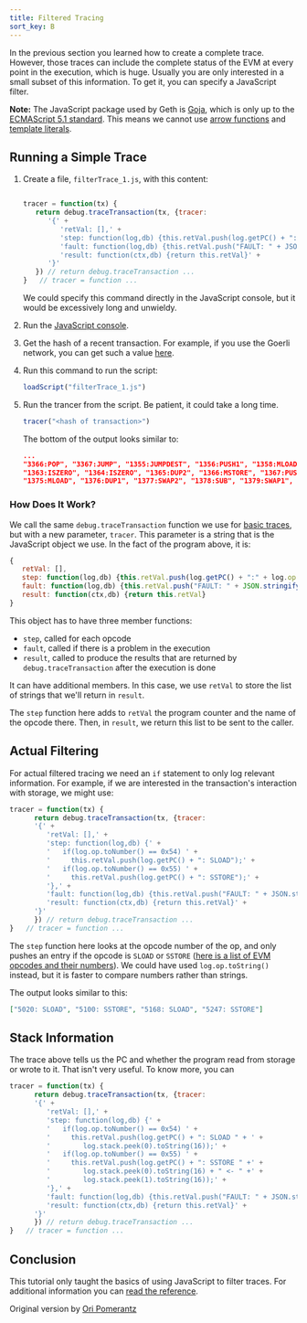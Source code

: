```yaml
---
title: Filtered Tracing
sort_key: B
---
```


In the previous section you learned how to create a complete trace. However, those traces can include the complete status of the EVM at every point 
in the execution, which is huge. Usually you are only interested in a small subset of this information. To get it, you can specify a JavaScript filter.

**Note:** The JavaScript package used by Geth is [Goja](https://github.com/dop251/goja), which is only up to the
[ECMAScript 5.1 standard](https://262.ecma-international.org/5.1/). This means we cannot use [arrow functions](https://www.w3schools.com/js/js_arrow_function.asp)
and [template literals](https://developer.mozilla.org/en-US/docs/Web/JavaScript/Reference/Template_literals).


## Running a Simple Trace

1. Create a file, `filterTrace_1.js`, with this content:

   ```javascript
   
   tracer = function(tx) {
      return debug.traceTransaction(tx, {tracer: 
         '{' +
            'retVal: [],' +
            'step: function(log,db) {this.retVal.push(log.getPC() + ":" + log.op.toString())},'$
            'fault: function(log,db) {this.retVal.push("FAULT: " + JSON.stringify(log))},' +
            'result: function(ctx,db) {return this.retVal}' + 
         '}'
      }) // return debug.traceTransaction ...
   }   // tracer = function ...

   ```

   We could specify this command directly in the JavaScript console, but it would be excessively long and unwieldy.
   
2. Run the [JavaScript console](https://geth.ethereum.org/docs/interface/javascript-console). 
3. Get the hash of a recent transaction. For example, if you use the Goerli network, you can get such a value
   [here](https://goerli.etherscan.io/).
4. Run this command to run the script:

   ```javascript
   loadScript("filterTrace_1.js")
   ```

5. Run the trancer from the script. Be patient, it could take a long time.

   ```javascript
   tracer("<hash of transaction>")
   ```
   
   The bottom of the output looks similar to:
   ```json
   ...
   "3366:POP", "3367:JUMP", "1355:JUMPDEST", "1356:PUSH1", "1358:MLOAD", "1359:DUP1", "1360:DUP3", "1361:ISZERO", "1362:ISZERO", 
   "1363:ISZERO", "1364:ISZERO", "1365:DUP2", "1366:MSTORE", "1367:PUSH1", "1369:ADD", "1370:SWAP2", "1371:POP", "1372:POP", "1373:PUSH1", 
   "1375:MLOAD", "1376:DUP1", "1377:SWAP2", "1378:SUB", "1379:SWAP1", "1380:RETURN"]
   ```
   
### How Does It Work?

We call the same `debug.traceTransaction` function we use for [basic traces](https://geth.ethereum.org/docs/dapp/tracing), but
with a new parameter, `tracer`. This parameter is a string that is the JavaScript object we use. In the fact of the program
above, it is:

```javascript
{
   retVal: [],
   step: function(log,db) {this.retVal.push(log.getPC() + ":" + log.op.toString())},
   fault: function(log,db) {this.retVal.push("FAULT: " + JSON.stringify(log))},
   result: function(ctx,db) {return this.retVal}
}
```

This object has to have three member functions:

- `step`, called for each opcode
- `fault`, called if there is a problem in the execution
- `result`, called to produce the results that are returned by `debug.traceTransaction` after the execution is done

It can have additional members. In this case, we use `retVal` to store the list of strings that we'll return in `result`.

The `step` function here adds to `retVal` the program counter and the name of the opcode there. Then, in `result`, we return this
list to be sent to the caller.


## Actual Filtering

For actual filtered tracing we need an `if` statement to only log relevant information. For example, if we are interested in
the transaction's interaction with storage, we might use:

```javascript
tracer = function(tx) {
      return debug.traceTransaction(tx, {tracer:
      '{' +
         'retVal: [],' +
         'step: function(log,db) {' +
         '   if(log.op.toNumber() == 0x54) ' +
         '     this.retVal.push(log.getPC() + ": SLOAD");' +
         '   if(log.op.toNumber() == 0x55) ' +
         '     this.retVal.push(log.getPC() + ": SSTORE");' +
         '},' +
         'fault: function(log,db) {this.retVal.push("FAULT: " + JSON.stringify(log))},' +
         'result: function(ctx,db) {return this.retVal}' +
      '}'
      }) // return debug.traceTransaction ...
}   // tracer = function ...
```

The `step` function here looks at the opcode number of the op, and only pushes an entry if the opcode is
`SLOAD` or `SSTORE` ([here is a list of EVM opcodes and their numbers](https://github.com/wolflo/evm-opcodes)).
We could have used `log.op.toString()` instead, but it is faster to compare numbers rather than strings.

The output looks similar to this:

```json
["5020: SLOAD", "5100: SSTORE", "5168: SLOAD", "5247: SSTORE"]
```


## Stack Information

The trace above tells us the PC and whether the program read from storage or wrote to it. That isn't very
useful. To know more, you can 

```javascript
tracer = function(tx) {
      return debug.traceTransaction(tx, {tracer:
      '{' +
         'retVal: [],' +
         'step: function(log,db) {' +
         '   if(log.op.toNumber() == 0x54) ' +
         '     this.retVal.push(log.getPC() + ": SLOAD " + ' +
         '        log.stack.peek(0).toString(16));' +
         '   if(log.op.toNumber() == 0x55) ' +
         '     this.retVal.push(log.getPC() + ": SSTORE " +' +
         '        log.stack.peek(0).toString(16) + " <- " +' +
         '        log.stack.peek(1).toString(16));' +
         '},' +
         'fault: function(log,db) {this.retVal.push("FAULT: " + JSON.stringify(log))},' +
         'result: function(ctx,db) {return this.retVal}' +
      '}'
      }) // return debug.traceTransaction ...
}   // tracer = function ...


```

   
## Conclusion

This tutorial only taught the basics of using JavaScript to filter traces. For additional information you can
[read the reference](https://geth.ethereum.org/docs/rpc/ns-debug#javascript-based-tracing).

Original version by [Ori Pomerantz](qbzzt1@gmail.com)
